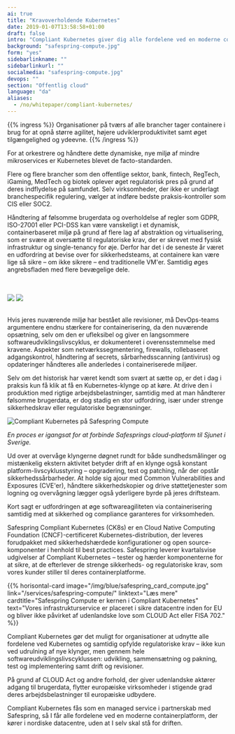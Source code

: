 ```yaml
---
ai: true
title: "Kravoverholdende Kubernetes"
date: 2019-01-07T13:58:58+01:00
draft: false
intro: "Compliant Kubernetes giver dig alle fordelene ved en moderne containerplatform, der kører i nordiske datacentre, uden at du behøver at bekymre dig om driften."
background: "safespring-compute.jpg"
form: "yes"
sidebarlinkname: ""
sidebarlinkurl: ""
socialmedia: "safespring-compute.jpg"
devops: ""
section: "Offentlig cloud"
language: "da"
aliases:
  - /no/whitepaper/compliant-kubernetes/
---
```


{{% ingress %}}
Organisationer på tværs af alle brancher tager containere i brug for at opnå større agilitet, højere udviklerproduktivitet samt øget tilgængelighed og ydeevne.
{{% /ingress %}}

For at orkestrere og håndtere dette dynamiske, nye miljø af mindre mikroservices er Kubernetes blevet de facto-standarden.

Flere og flere brancher som den offentlige sektor, bank, fintech, RegTech, iGaming, MedTech og biotek oplever øget regulatorisk pres på grund af deres indflydelse på samfundet. Selv virksomheder, der ikke er underlagt branchespecifik regulering, vælger at indføre bedste praksis-kontroller som CIS eller SOC2.

Håndtering af følsomme brugerdata og overholdelse af regler som GDPR, ISO-27001 eller PCI-DSS kan være vanskeligt i et dynamisk, containerbaseret miljø på grund af flere lag af abstraktion og virtualisering, som er svære at oversætte til regulatoriske krav, der er skrevet med fysisk infrastruktur og single-tenancy for øje. Derfor har det i de seneste år været en udfordring at bevise over for sikkerhedsteams, at containere kan være lige så sikre – om ikke sikrere – end traditionelle VM'er. Samtidig øges angrebsfladen med flere bevægelige dele.

<br><br>
<img src="/img/safespring-compliant-kubernetes-3.svg" class="mobile">
<img src="/img/safespring-compliant-kubernetes-2.svg" class="desktop">
<br><br>

Hvis jeres nuværende miljø har bestået alle revisioner, må DevOps-teams argumentere endnu stærkere for containerisering, da den nuværende opsætning, selv om den er ufleksibel og giver en langsommere softwareudviklingslivscyklus, er dokumenteret i overensstemmelse med kravene. Aspekter som netværkssegmentering, firewalls, rollebaseret adgangskontrol, håndtering af secrets, sårbarhedsscanning (antivirus) og opdateringer håndteres alle anderledes i containeriserede miljøer.

Selv om det historisk har været kendt som svært at sætte op, er det i dag i praksis kun få klik at få en Kubernetes-klynge op at køre. At drive den i produktion med rigtige arbejdsbelastninger, samtidig med at man håndterer følsomme brugerdata, er dog stadig en stor udfordring, især under strenge sikkerhedskrav eller regulatoriske begrænsninger.

![Compliant Kubernetes på Safespring Compute](/img/safespring_compliant_kubernetes-pyramide.svg)

_En proces er igangsat for at forbinde Safesprings cloud-platform til Sjunet i Sverige._

Ud over at overvåge klyngerne døgnet rundt for både sundhedsmålinger og mistænkelig ekstern aktivitet betyder drift af en klynge også konstant platform-livscyklusstyring – opgradering, test og patching, når der opstår sikkerhedssårbarheder. At holde sig ajour med Common Vulnerabilities and Exposures (CVE'er), håndtere sikkerhedskopier og drive støttetjenester som logning og overvågning lægger også yderligere byrde på jeres driftsteam.

Kort sagt er udfordringen at øge softwareagiliteten via containerisering samtidig med at sikkerhed og compliance garanteres for virksomheden.

Safespring Compliant Kubernetes (CK8s) er en Cloud Native Computing Foundation (CNCF)-certificeret Kubernetes-distribution, der leveres forudpakket med sikkerhedshærdede konfigurationer og open source-komponenter i henhold til best practices. Safespring leverer kvartalsvise udgivelser af Compliant Kubernetes – tester og hærder komponenterne for at sikre, at de efterlever de strenge sikkerheds- og regulatoriske krav, som vores kunder stiller til deres containerplatforme.

{{% horisontal-card image="/img/blue/safespring_card_compute.jpg" link="/services/safespring-compute/" linktext="Læs mere" cardtitle="Safespring Compute er kernen i Compliant Kubernetes" text="Vores infrastrukturservice er placeret i sikre datacentre inden for EU og bliver ikke påvirket af udenlandske love som CLOUD Act eller FISA 702." %}}

Compliant Kubernetes gør det muligt for organisationer at udnytte alle fordelene ved Kubernetes og samtidig opfylde regulatoriske krav – ikke kun ved udrulning af nye klynger, men gennem hele softwareudviklingslivscyklussen: udvikling, sammensætning og pakning, test og implementering samt drift og revisioner.

På grund af CLOUD Act og andre forhold, der giver udenlandske aktører adgang til brugerdata, flytter europæiske virksomheder i stigende grad deres arbejdsbelastninger til europæiske udbydere.

Compliant Kubernetes fås som en managed service i partnerskab med Safespring, så I får alle fordelene ved en moderne containerplatform, der kører i nordiske datacentre, uden at I selv skal stå for driften.
